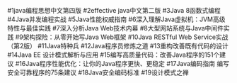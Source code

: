 #1java编程思想中文第四版
#2effective java中文第二版
#3Java 8函数式编程
#4Java并发编程实战
#5Java性能权威指南
#6深入理解Java虚拟机：JVM高级特性与最佳实践
#7深入分析Java Web技术内幕
#8大型网站系统与Java中间件实践
#9架构探险：从零开始写Java Web框架
#10Java RESTful Web Service实战（第2版）
#11Java特种兵
#12Java程序员修炼之道
#13重构改善既有代码的设计
#14Java EE 设计模式解析与应用
#15编写高质量代码：改善Java程序的151个建议
#16Java程序性能优化：让你的Java程序更快、更稳定
#17Java编码指南 编写安全可靠程序的75条建议
#18Java安全编码标准
#19设计模式之禅
